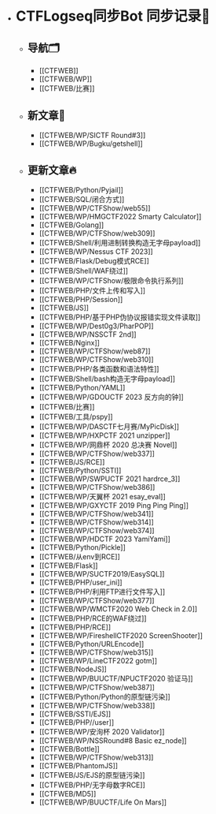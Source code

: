 - # CTFLogseq同步Bot 同步记录🤖
  - ## 导航🗂️
    - [[CTFWEB]]
    - [[CTFWEB/WP]]
    - [[CTFWEB/比赛]]
  - ## 新文章🎉
    - [[CTFWEB/WP/SICTF Round#3]]
    - [[CTFWEB/WP/Bugku/getshell]]
  - ## 更新文章🔥
    - [[CTFWEB/Python/Pyjail]]
    - [[CTFWEB/SQL/闭合方式]]
    - [[CTFWEB/WP/CTFShow/web55]]
    - [[CTFWEB/WP/HMGCTF2022 Smarty Calculator]]
    - [[CTFWEB/Golang]]
    - [[CTFWEB/WP/CTFShow/web309]]
    - [[CTFWEB/Shell/利用进制转换构造无字母payload]]
    - [[CTFWEB/WP/Nessus CTF 2023]]
    - [[CTFWEB/Flask/Debug模式RCE]]
    - [[CTFWEB/Shell/WAF绕过]]
    - [[CTFWEB/WP/CTFShow/极限命令执行系列]]
    - [[CTFWEB/PHP/文件上传和写入]]
    - [[CTFWEB/PHP/Session]]
    - [[CTFWEB/JS]]
    - [[CTFWEB/PHP/基于PHP伪协议报错实现文件读取]]
    - [[CTFWEB/WP/Dest0g3/PharPOP]]
    - [[CTFWEB/WP/NSSCTF 2nd]]
    - [[CTFWEB/Nginx]]
    - [[CTFWEB/WP/CTFShow/web87]]
    - [[CTFWEB/WP/CTFShow/web310]]
    - [[CTFWEB/PHP/各类函数和语法特性]]
    - [[CTFWEB/Shell/bash构造无字母payload]]
    - [[CTFWEB/Python/YAML]]
    - [[CTFWEB/WP/GDOUCTF 2023 反方向的钟]]
    - [[CTFWEB/比赛]]
    - [[CTFWEB/工具/pspy]]
    - [[CTFWEB/WP/DASCTF七月赛/MyPicDisk]]
    - [[CTFWEB/WP/HXPCTF 2021 unzipper]]
    - [[CTFWEB/WP/网鼎杯 2020 总决赛 Novel]]
    - [[CTFWEB/WP/CTFShow/web337]]
    - [[CTFWEB/JS/RCE]]
    - [[CTFWEB/Python/SSTI]]
    - [[CTFWEB/WP/SWPUCTF 2021 hardrce_3]]
    - [[CTFWEB/WP/CTFShow/web386]]
    - [[CTFWEB/WP/天翼杯 2021 esay_eval]]
    - [[CTFWEB/WP/GXYCTF 2019 Ping Ping Ping]]
    - [[CTFWEB/WP/CTFShow/web341]]
    - [[CTFWEB/WP/CTFShow/web314]]
    - [[CTFWEB/WP/CTFShow/web374]]
    - [[CTFWEB/WP/HDCTF 2023 YamiYami]]
    - [[CTFWEB/Python/Pickle]]
    - [[CTFWEB/从env到RCE]]
    - [[CTFWEB/Flask]]
    - [[CTFWEB/WP/SUCTF2019/EasySQL]]
    - [[CTFWEB/PHP/user_ini]]
    - [[CTFWEB/PHP/利用FTP进行文件写入]]
    - [[CTFWEB/WP/CTFShow/web377]]
    - [[CTFWEB/WP/WMCTF2020 Web Check in 2.0]]
    - [[CTFWEB/PHP/RCE的WAF绕过]]
    - [[CTFWEB/PHP/RCE]]
    - [[CTFWEB/WP/FireshellCTF2020 ScreenShooter]]
    - [[CTFWEB/Python/URLEncode]]
    - [[CTFWEB/WP/CTFShow/web315]]
    - [[CTFWEB/WP/LineCTF2022 gotm]]
    - [[CTFWEB/NodeJS]]
    - [[CTFWEB/WP/BUUCTF/NPUCTF2020 验证马]]
    - [[CTFWEB/WP/CTFShow/web387]]
    - [[CTFWEB/Python/Python的原型链污染]]
    - [[CTFWEB/WP/CTFShow/web338]]
    - [[CTFWEB/SSTI/EJS]]
    - [[CTFWEB/PHP//user]]
    - [[CTFWEB/WP/安洵杯 2020 Validator]]
    - [[CTFWEB/WP/NSSRound#8 Basic ez_node]]
    - [[CTFWEB/Bottle]]
    - [[CTFWEB/WP/CTFShow/web313]]
    - [[CTFWEB/PhantomJS]]
    - [[CTFWEB/JS/EJS的原型链污染]]
    - [[CTFWEB/PHP/无字母数字RCE]]
    - [[CTFWEB/MD5]]
    - [[CTFWEB/WP/BUUCTF/Life On Mars]]
